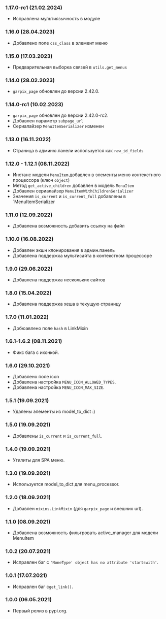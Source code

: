 ### 1.17.0-rc1 (21.02.2024)

- Исправлена мультиязычность в модуле

### 1.16.0 (28.04.2023)

- Добавлено поле `css_class` в элемент меню

### 1.15.0 (17.03.2023)

- Предварительная выборка связей в `utils.get_menus`

### 1.14.0 (28.02.2023)

- `garpix_page` обновлен до версии 2.42.0.

### 1.14.0-rc1 (10.02.2023)

- `garpix_page` обновлен до версии 2.42.0-rc2.
- Добавлен параметр `subpage_url`
- Сериалайзер `MenuItemSerializer` изменен

### 1.13.0 (16.11.2022)

- Страница в админю.панели используется как `raw_id_fields`

### 1.12.0 - 1.12.1 (08.11.2022)

- Инстанс модели `MenuItem` добавлен в элементы меню контекстного процессора (ключ `object`)
- Метод `get_active_children` добавлен в модель `MenuItem`
- Добавлен сериалайзер `MenuItemWithChildrenSerializer`
- Значения `is_current` и `is_current_full` добавлены в `MenuItemSerializer

### 1.11.0 (12.09.2022)

- Добавлена возможность добавить ссылку на файл

### 1.10.0 (16.08.2022)

- Добавлен экшн клонирования в админ.панель
- Добавлена поддержка мультисайта в контекстном процессоре

### 1.9.0 (29.06.2022)

- Добавлена поддержка нескольких сайтов

### 1.8.0 (15.04.2022)

- Добавлена поддержка хеша в текущую страницу

### 1.7.0 (11.01.2022)

- Добюавлено поле `hash` в LinkMixin

### 1.6.1-1.6.2 (08.11.2021)

- Фикс бага с иконкой.

### 1.6.0 (29.10.2021)

- Добавлено поле icon
- Добавлена настройка `MENU_ICON_ALLOWED_TYPES`.
- Добавлена настройка `MENU_ICON_MAX_SIZE`.

### 1.5.1 (19.09.2021)

- Удалены элементы из model_to_dict :)

### 1.5.0 (19.09.2021)

- Добавлены `is_current` и `is_current_full`.

### 1.4.0 (19.09.2021)

- Утилиты для SPA меню.

### 1.3.0 (19.09.2021)

- Используется model_to_dict для menu_processor.

### 1.2.0 (18.09.2021)

- Добавлен `mixins.LinkMixin` (для `garpix_page` и внешних url).

### 1.1.0 (08.09.2021)

- Добавлена возможность фильтровать active_manager для модели MenuItem

### 1.0.2 (20.07.2021)

- Исправлен баг с `'NoneType' object has no attribute 'startswith'`.

### 1.0.1 (17.07.2021)

- Исправлен баг с`get_link()`.

### 1.0.0 (06.05.2021)

- Первый релиз в pypi.org.
